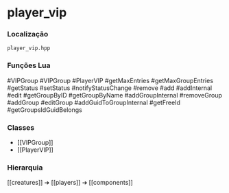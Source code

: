 # player_vip

### Localização
`player_vip.hpp`

### Funções Lua
#VIPGroup
#VIPGroup
#PlayerVIP
#getMaxEntries
#getMaxGroupEntries
#getStatus
#setStatus
#notifyStatusChange
#remove
#add
#addInternal
#edit
#getGroupByID
#getGroupByName
#addGroupInternal
#removeGroup
#addGroup
#editGroup
#addGuidToGroupInternal
#getFreeId
#getGroupsIdGuidBelongs

### Classes
- [[VIPGroup]]
- [[PlayerVIP]]

### Hierarquia
[[creatures]] ➔ [[players]] ➔ [[components]]
